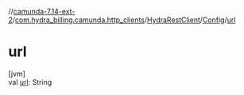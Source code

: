 //[camunda-7.14-ext-2](../../../../index.md)/[com.hydra_billing.camunda.http_clients](../../index.md)/[HydraRestClient](../index.md)/[Config](index.md)/[url](url.md)

# url

[jvm]\
val [url](url.md): String
